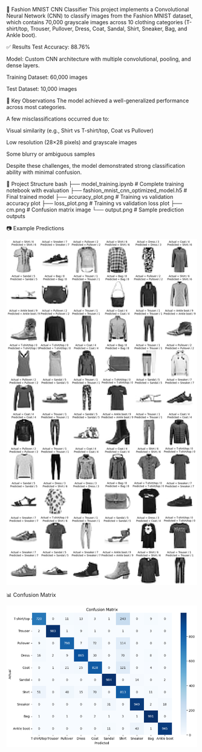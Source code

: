 👕 Fashion MNIST CNN Classifier
This project implements a Convolutional Neural Network (CNN) to classify images from the Fashion MNIST dataset, which contains 70,000 grayscale images across 10 clothing categories (T-shirt/top, Trouser, Pullover, Dress, Coat, Sandal, Shirt, Sneaker, Bag, and Ankle boot).

✅ Results
Test Accuracy: 88.76%

Model: Custom CNN architecture with multiple convolutional, pooling, and dense layers.

Training Dataset: 60,000 images

Test Dataset: 10,000 images

📌 Key Observations
The model achieved a well-generalized performance across most categories.

A few misclassifications occurred due to:

Visual similarity (e.g., Shirt vs T-shirt/top, Coat vs Pullover)

Low resolution (28×28 pixels) and grayscale images

Some blurry or ambiguous samples

Despite these challenges, the model demonstrated strong classification ability with minimal confusion.

📂 Project Structure
bash
├── model_training.ipynb     # Complete training notebook with evaluation
├── fashion_mnist_cnn_optimized_model.h5  # Final trained model
├── accuracy_plot.png        # Training vs validation accuracy plot
├── loss_plot.png            # Training vs validation loss plot
├── cm.png                   # Confusion matrix image
└── output.png               # Sample prediction outputs

📷 Example Predictions

<img src="output.png" width="700">

📊 Confusion Matrix

<img src="cm.png" width="700">
